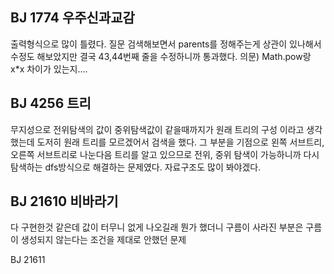 BJ 1774 우주신과교감
-----------------
출력형식으로 많이 틀렸다.
질문 검색해보면서 parents를 정해주는게 상관이 있나해서 수정도 해보았지만
결국 43,44번째 줄을 수정하니까 통과했다.
의문) Math.pow랑 x*x 차이가 있는지....

BJ 4256 트리
----------------
무지성으로 전위탐색의 값이 중위탐색값이 같을때까지가 원래 트리의 구성 이라고 생각했는데 도저히 원래 트리를 모르겠어서 검색을 했다.
그 부분을 기점으로 왼쪽 서브트리, 오른쪽 서브트리로 나눈다음 트리를 알고 있으므로 전위, 중위 탐색이 가능하니까
다시 탐색하는 dfs방식으로 해결하는 문제였다. 
자료구조도 많이 봐야겠다.

BJ 21610 비바라기
------------------
다 구현한것 같은데 값이 터무니 없게 나오길래 뭔가 했더니
구름이 사라진 부분은 구름이 생성되지 않는다는 조건을 제대로 안했던 문제

BJ 21611 
